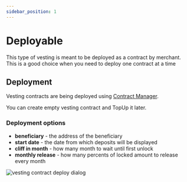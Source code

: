 ```yaml
---
sidebar_position: 1
---
```


# Deployable

This type of vesting is meant to be deployed as a contract by merchant. This is a good choice when you need to deploy 
one contract at a time

## Deployment

Vesting contracts are being deployed using [Contract Manager](/admin/miscellaneous/contract-manager/).

You can create empty vesting contract and TopUp it later.

### Deployment options

- **beneficiary** - the address of the beneficiary
- **start date** - the date from which deposits will be displayed
- **cliff in month** - how many month to wait until first unlock
- **monthly release** - how many percents of locked amount to release every month

![vesting contract deploy dialog](/img/admin/mechanics-simple/vesting/contract_deploy_dialog.png)

